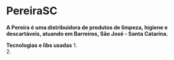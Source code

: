 # PereiraSC

**A Pereira é uma distribuidora de produtos de limpeza, higiene e descartáveis, atuando em Barreiros, São José - Santa Catarina.**
 
**Tecnologias e libs usadas**
1.  
2.  

